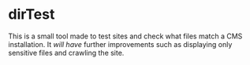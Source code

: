# dirTest
This is a small tool made to test sites and check what files match a CMS installation. It _will have_ further improvements such as displaying only sensitive files and crawling the site.
